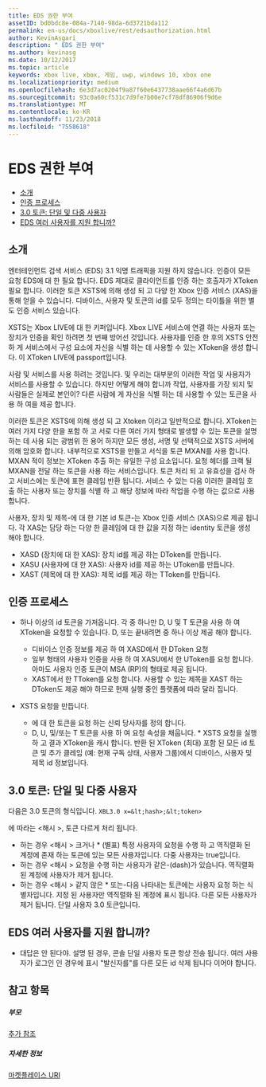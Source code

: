 ```yaml
---
title: EDS 권한 부여
assetID: bd0bdc8e-084a-7140-98da-6d3721bda112
permalink: en-us/docs/xboxlive/rest/edsauthorization.html
author: KevinAsgari
description: " EDS 권한 부여"
ms.author: kevinasg
ms.date: 10/12/2017
ms.topic: article
keywords: xbox live, xbox, 게임, uwp, windows 10, xbox one
ms.localizationpriority: medium
ms.openlocfilehash: 6e3d7ac0204f9a87f60e6437738aae66f4a6d67b
ms.sourcegitcommit: 93c0a60cf531c7d9fe7b00e7cf78df86906f9d6e
ms.translationtype: MT
ms.contentlocale: ko-KR
ms.lasthandoff: 11/23/2018
ms.locfileid: "7558618"
---
```

# <a name="eds-authorization"></a>EDS 권한 부여
 
  * [소개](#ID4EN)
  * [인증 프로세스](#ID4EFB)
  * [3.0 토큰: 단일 및 다중 사용자](#ID4EEC)
  * [EDS 여러 사용자를 지원 합니까?](#ID4EYC)
 
<a id="ID4EN"></a>

 
## <a name="introduction"></a>소개
 
엔터테인먼트 검색 서비스 (EDS) 3.1 익명 트래픽을 지원 하지 않습니다. 인증이 모든 요청 EDS에 대 한 필요 합니다. EDS 제대로 클라이언트를 인증 하는 호출자가 XToken 필요 합니다. 이러한 토큰 XSTS에 의해 생성 되 고 다양 한 Xbox 인증 서비스 (XAS)을 통해 얻을 수 있습니다. 디바이스, 사용자 및 토큰의 id를 모두 정의는 타이틀을 위한 별도 인증 서비스 있습니다.
 
XSTS는 Xbox LIVE에 대 한 키퍼입니다. Xbox LIVE 서비스에 연결 하는 사용자 또는 장치가 인증을 확인 하려면 첫 번째 방어선 것입니다. 사용자를 인증 한 후의 XSTS 안전 하 게 서비스에서 구성 요소에 자신을 식별 하는 데 사용할 수 있는 XToken을 생성 합니다. 이 XToken LIVE에 passport입니다.
 
사람 및 서비스를 사용 하려는 것입니다. 및 우리는 대부분의 이러한 작업 및 사용자가 서비스를 사용할 수 있습니다. 하지만 어떻게 해야 합니까 작업, 사용자를 가장 되지 및 사람들은 실제로 본인이? 다른 사람에 게 자신을 식별 하는 데 사용할 수 있는 토큰을 사용 하 여을 제공 합니다.
 
이러한 토큰은 XSTS에 의해 생성 되 고 Xtoken 이라고 일반적으로 합니다. XToken는 여러 가지 다양 한을 포함 하 고 서로 다른 여러 가지 형태로 발생할 수 있는 토큰을 설명 하는 데 사용 되는 광범위 한 용어 하지만 모든 생성, 서명 및 선택적으로 XSTS 서버에 의해 암호화 합니다. 내부적으로 XSTS을 만들고 서식을 토큰 MXAN를 사용 합니다. MXAN 적이 정보는 XToken 추출 하는 유일한 구성 요소입니다. 요청 헤더를 크랙 될 MXAN을 전달 하는 토큰을 사용 하는 서비스입니다. 토큰 처리 되 고 유효성을 검사 하 고 서비스에는 토큰에 표현 클레임 반환 됩니다. 서비스 수 있는 다음 이러한 클레임 호출 하는 사용자 또는 장치를 식별 하 고 해당 정보에 따라 작업을 수행 하는 값으로 사용 합니다.
 
사용자, 장치 및 제목-에 대 한 기본 id 토큰-는 Xbox 인증 서비스 (XAS)으로 제공 됩니다. 각 XAS는 담당 하는 다양 한 클레임에 대 한 값을 지정 하는 identity 토큰을 생성 해야 합니다.
 
   * XASD (장치에 대 한 XAS): 장치 id를 제공 하는 DToken를 만듭니다.
   * XASU (사용자에 대 한 XAS): 사용자 id를 제공 하는 UToken를 만듭니다.
   * XAST (제목에 대 한 XAS): 제목 id를 제공 하는 TToken를 만듭니다.
   
<a id="ID4EFB"></a>

 
## <a name="authorization-process"></a>인증 프로세스
 
   * 하나 이상의 id 토큰을 가져옵니다. 각 중 하나만 D, U 및 T 토큰을 사용 하 여 XToken을 요청할 수 있습니다. D, 또는 끝내려면 중 하나 이상 제공 해야 합니다. 
     * 디바이스 인증 정보를 제공 하 여 XASD에서 한 DToken 요청
     * 일부 형태의 사용자 인증을 사용 하 여 XASU에서 한 UToken를 요청 합니다. 아마도 사용자 인증 토큰이 MSA (RP)의 형태로 제공 됩니다.
     * XAST에서 한 TToken를 요청 합니다. 사용할 수 있는 제목을 XAST 하는 DToken도 제공 해야 하므로 현재 실행 중인 플랫폼에 따라 달라 집니다.
  
   * XSTS 요청을 만듭니다.
 
     * 에 대 한 토큰을 요청 하는 신뢰 당사자를 정의 합니다.
     * D, U, 및/또는 T 토큰을 사용 하 여 요청 속성을 채웁니다.
    * XSTS 요청을 실행 하 고 결과 XToken을 캐시 합니다. 반환 된 XToken (최대) 포함 된 모든 id 토큰 및 추가 클레임 (예: 현재 구독 상태, 사용자 그룹)에서 디바이스, 사용자 및 제목 id 정보입니다.
   
<a id="ID4EEC"></a>

 
## <a name="30-tokens-multiuser-vs-single-user"></a>3.0 토큰: 단일 및 다중 사용자
 
다음은 3.0 토큰의 형식입니다. `XBL3.0 x=&lt;hash>;&lt;token>`
 
에 따라는 &lt;해시 >, 토큰 다르게 처리 됩니다.
 
   * 하는 경우 &lt;해시 > 크거나 * (별표) 특정 사용자의 요청을 수행 하 고 역직렬화 된 계정에 존재 하는 토큰에 있는 모든 사용자입니다. 다중 사용자는 true입니다.
   * 하는 경우 &lt;해시 > 요청을 수행 하는 사용자가 같은-(dash)가 있습니다. 역직렬화 된 계정에 사용자가 제거 됩니다.
   * 하는 경우 &lt;해시 > 같지 않은 * 또는-다음 나타내는 토큰에는 사용자 요청 하는 식별자입니다. 지정 된 사용자만 역직렬화 된 계정에 표시 됩니다. 다른 모든 사용자가 제거 됩니다. 단일 사용자 3.0 토큰입니다.
   
<a id="ID4EYC"></a>

 
## <a name="does-eds-support-multi-users"></a>EDS 여러 사용자를 지원 합니까?
 * 대답은 안 된다야. 설명 된 경우, 콘솔 단일 사용자 토큰 항상 전송 됩니다. 여러 사용자가 로그인 인 경우에 표시 "발신자를"를 다른 모든 id 삭제 됩니다 이어야 합니다.
  
<a id="ID4E6C"></a>

 
## <a name="see-also"></a>참고 항목
 
<a id="ID4EBD"></a>

 
##### <a name="parent"></a>부모  

[추가 참조](atoc-xboxlivews-reference-additional.md)

  
<a id="ID4END"></a>

 
##### <a name="further-information"></a>자세한 정보 

[마켓플레이스 URI](../uri/marketplace/atoc-reference-marketplace.md)

   